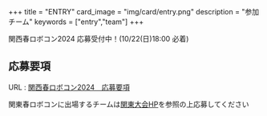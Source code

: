 +++
title = "ENTRY"
card_image =  "img/card/entry.png"
description = "参加チーム"
keywords = ["entry","team"]
+++

<!-- 2023年大会は終了しました.  
2024年大会の応募要項公開をお待ち下さい． -->

関西春ロボコン2024 応募受付中！(10/22(日)18:00 必着)
## 応募要項

URL : [関西春ロボコン2024　応募要項](https://drive.google.com/file/d/1VG88H_kp5puaQSH57iWJIBTchu-74Rf2/view?usp=drive_link)

関東春ロボコンに出場するチームは[関東大会HP](https://kantouharurobo.com/haru/)を参照の上応募してください


<!-- ### エントリーチーム一覧 -->
<!-- {{< mdtable class = "simple-table" >}}
| チーム名 | 読みガナ | 学校名 |
| -------- | -------- | ------ ||
| Robohan           | ロボハン                       | 大阪大学                         |
| 高松玩具          | タカマツガング                 | 香川高等専門学校 高松キャンパス  |
| まごころ屋        | マゴコロヤ                     | 香川高等専門学校 高松キャンパス  |
| 京大機械研究会    | キョウダイキカイケンキュウカイ | 京都大学                         |
| 新学期応援セール📣 | シンガッキオウエンセール       | 京都工芸繊維大学                 |
| トイトイ          | トイトイ                       | 京都工芸繊維大学                 |
| ToniRobo          | トニロボ                       | 富山大学                         |
| DRC               | ディーアールシー               | 同志社大学                       |
| ロボコン工房      | ロボコンコウボウ               | 名古屋工業大学                   |
| Challen           | カレン                         | 舞鶴工業高等専門学校             |
| ゆーでぃー        | ユーディー                     | 舞鶴工業高等専門学校             |
| M3RC              | エムキューブアールシー         | 三重大学                         |
| Scramble Cube     | スクランブルジュニア キュウブ  | 次世代ロボットエンジニア支援機構 |
| Scramble Fly      | スクランブルジュニア フライ    | 次世代ロボットエンジニア支援機構 |
{{< /mdtable >}} -->
